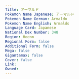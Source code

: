 ```yaml
---
﻿Title: アーマルド
Pokemon Name Japanese: アーマルド
Pokemon Name German: Armaldo
Pokemon Name English: Armaldo
Language Card: Japanese
National Dex Number: 348
Region: Hoenn
Regional Form: false
Additional Form: false
Mega: false
Gigantamax: false
Cover: false
Link: 
Owned: 
---
```

